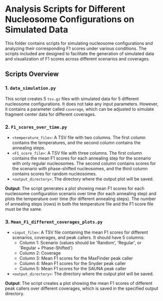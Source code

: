# Analysis Scripts for Different Nucleosome Configurations on Simulated Data

This folder contains scripts for simulating nucleosome configurations and analyzing their corresponding F1 scores under various conditions. The scripts included are designed to facilitate the generation of simulated data and visualization of F1 scores across different scenarios and coverages.

## Scripts Overview

### 1. `data_simulation.py`
This script creates 5 `tsv.gz` files with simulated data for 5 different nucleosome configurations. It does not take any input parameters. However, it contains a parameter called `coverage`, which can be adjusted to simulate fragment center data for different coverages.

### 2. `F1_scores_over_time.py`
- `<temperature_file>`: A TSV file with two columns. The first column contains the temperatures, and the second column contains the annealing steps.
- `<F1_score_file>`: A TSV file with three columns. The first column contains the mean F1 scores for each annealing step for the scenario with only regular nucleosomes. The second column contains scores for the scenario with phase-shifted nucleosomes, and the third column contains scores for random nucleosomes.
- `<output_directory>`: The directory where the output plot will be saved.

**Output**: The script generates a plot showing mean F1 scores for each nucleosome configuration scenario over time (for each annealing step) and plots the temperature over time (for different annealing steps). The number of annealing steps (rows) in both the temperature file and the F1 score file must be the same.

### 3. `Mean_F1_different_coverages_plots.py`
- `<input_file>`: A TSV file containing the mean F1 scores for different scenarios, coverages, and peak callers. It should have 5 columns:
  - Column 1: Scenario (values should be 'Random', 'Regular', or 'Regular + Phase-Shifted')
  - Column 2: Coverage
  - Column 3: Mean F1 scores for the MaxFinder peak caller
  - Column 4: Mean F1 scores for the Snyder peak caller
  - Column 5: Mean F1 scores for the SAUNA peak caller
- `<output_directory>`: The directory where the output plot will be saved.

**Output**: The script creates a plot showing the mean F1 scores of different peak callers over different coverages, which is saved in the specified output directory.

